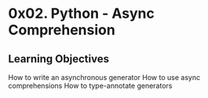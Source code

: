 # 0x02. Python - Async Comprehension

## Learning Objectives
How to write an asynchronous generator
How to use async comprehensions
How to type-annotate generators
